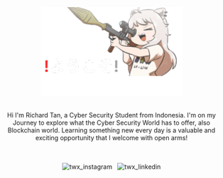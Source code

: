 <!--<p align=center>
  <img width="180" height="100" src="./maxresdefault-removebg (1).png">
<p/>
<h1 align=center>❗ようこそ❕</h1>-->

<p align=center>
  <img width="320" height="200" src="./kiinzu.png">
<p/>
<div align=center>
  <br>Hi I'm Richard Tan, a Cyber Security Student from Indonesia. I'm on my Journey to explore what the Cyber Security World has to offer, also Blockchain world.      Learning something new every day is a valuable and exciting opportunity that I welcome with open arms!</br>
</div>
<br></br>

<p float=center align=center> 
    <img alt="twx_instagram" width="30px" src="https://raw.githubusercontent.com/hussainweb/hussainweb/main/icons/instagram.png" href="https://www.instagram.com/t_wxu86/"> &nbsp
    <img alt="twx_linkedin" width="30px" src="https://raw.githubusercontent.com/peterthehan/peterthehan/master/assets/linkedin.svg" href="https://www.linkedin.com/in/richard-tan-a21960214/">
</p>
<!--
**AKROM-A/AKROM-A** is a ✨ _special_ ✨ repository because its `README.md` (this file) appears on your GitHub profile.

Here are some i
deas to get you started:

- 🔭 I’m currently working on ...
- 🌱 I’m currently learning ...
- 👯 I’m looking to collaborate on ...
- 🤔 I’m looking for help with ...
- 💬 Ask me about ...
- 📫 How to reach me: ...
- 😄 Pronouns: ...
- ⚡ Fun fact: ...
-->
